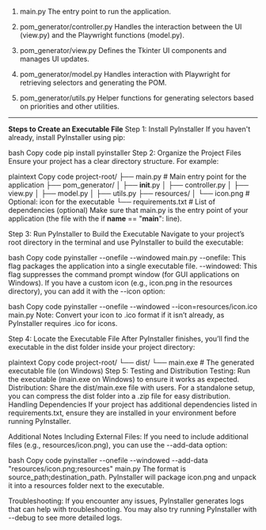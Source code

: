 1. main.py
The entry point to run the application.

2. pom_generator/controller.py
Handles the interaction between the UI (view.py) and the Playwright functions (model.py).

3. pom_generator/view.py
Defines the Tkinter UI components and manages UI updates.

4. pom_generator/model.py
Handles interaction with Playwright for retrieving selectors and generating the POM.

5. pom_generator/utils.py
Helper functions for generating selectors based on priorities and other utilities.


-----------------------------------------------------------------------
**Steps to Create an Executable File**
Step 1: Install PyInstaller
If you haven't already, install PyInstaller using pip:

bash
Copy code
pip install pyinstaller
Step 2: Organize the Project Files
Ensure your project has a clear directory structure. For example:

plaintext
Copy code
project-root/
├── main.py                   # Main entry point for the application
├── pom_generator/
│   ├── __init__.py
│   ├── controller.py
│   ├── view.py
│   ├── model.py
│   ├── utils.py
├── resources/
│   └── icon.png              # Optional: icon for the executable
└── requirements.txt          # List of dependencies (optional)
Make sure that main.py is the entry point of your application (the file with the if __name__ == "__main__": line).

Step 3: Run PyInstaller to Build the Executable
Navigate to your project’s root directory in the terminal and use PyInstaller to build the executable:

bash
Copy code
pyinstaller --onefile --windowed main.py
--onefile: This flag packages the application into a single executable file.
--windowed: This flag suppresses the command prompt window (for GUI applications on Windows).
If you have a custom icon (e.g., icon.png in the resources directory), you can add it with the --icon option:

bash
Copy code
pyinstaller --onefile --windowed --icon=resources/icon.ico main.py
Note: Convert your icon to .ico format if it isn’t already, as PyInstaller requires .ico for icons.

Step 4: Locate the Executable File
After PyInstaller finishes, you’ll find the executable in the dist folder inside your project directory:

plaintext
Copy code
project-root/
└── dist/
    └── main.exe          # The generated executable file (on Windows)
Step 5: Testing and Distribution
Testing: Run the executable (main.exe on Windows) to ensure it works as expected.
Distribution: Share the dist/main.exe file with users. For a standalone setup, you can compress the dist folder into a .zip file for easy distribution.
Handling Dependencies
If your project has additional dependencies listed in requirements.txt, ensure they are installed in your environment before running PyInstaller.

Additional Notes
Including External Files: If you need to include additional files (e.g., resources/icon.png), you can use the --add-data option:

bash
Copy code
pyinstaller --onefile --windowed --add-data "resources/icon.png;resources" main.py
The format is source_path;destination_path. PyInstaller will package icon.png and unpack it into a resources folder next to the executable.

Troubleshooting: If you encounter any issues, PyInstaller generates logs that can help with troubleshooting. You may also try running PyInstaller with --debug to see more detailed logs.